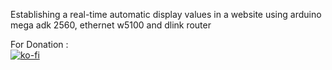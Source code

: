Establishing a real-time automatic display values in a website using arduino mega adk 2560, ethernet w5100 and dlink router

For Donation : <br>
[![ko-fi](https://www.ko-fi.com/img/githubbutton_sm.svg)](https://ko-fi.com/ashumeow)
